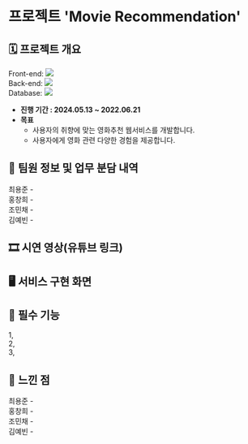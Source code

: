 # 프로젝트 'Movie Recommendation'

## 🗓️ 프로젝트 개요

Front-end: <img src="https://img.shields.io/badge/React-20232A?style=for-the-badge&logo=react&logoColor=61DAFB"></img><br>
Back-end: <img src="https://img.shields.io/badge/Express.js-404D59?style=for-the-badge"></img><br>
Database: <img src="https://img.shields.io/badge/MongoDB-4EA94B?style=for-the-badge&logo=mongodb&logoColor=white"></img><br>

- **진행 기간 : 2024.05.13 ~ 2022.06.21**
- **목표** 
  - 사용자의 취향에 맞는 영화추천 웹서비스를 개발합니다.
  - 사용자에게 영화 관련 다양한 경험을 제공합니다.

## 👥 팀원 정보 및 업무 분담 내역
최용준 -    <br>
홍창희 -    <br>
조민채 -    <br>
김예빈 -    <br>

## 🎞️ 시연 영상(유튜브 링크)

## 🖥️ 서비스 구현 화면

## 🎯 필수 기능
1,  <br>
2,  <br>
3,  <br>

## 💭 느낀 점
최용준 -    <br>
홍창희 -    <br>
조민채 -    <br>
김예빈 -    <br>
